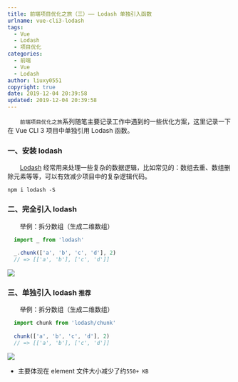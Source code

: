 ```yaml
---
title: 前端项目优化之旅（三）—— Lodash 单独引入函数
urlname: vue-cli3-lodash
tags:
  - Vue
  - Lodash
  - 项目优化
categories:
  - 前端
  - Vue
  - Lodash
author: liuxy0551
copyright: true
date: 2019-12-04 20:39:58
updated: 2019-12-04 20:39:58
---
```


&emsp;&emsp;`前端项目优化之旅`系列随笔主要记录工作中遇到的一些优化方案，这里记录一下在 Vue CLI 3 项目中单独引用 Lodash 函数。

<!--more-->


### 一、安装 lodash

　　[Lodash](https://www.lodashjs.com/docs/latest) 经常用来处理一些复杂的数据逻辑，比如常见的：数组去重、数组删除元素等等，可以有效减少项目中的复杂逻辑代码。

``` shell
npm i lodash -S
```


### 二、完全引入 lodash

　　举例：拆分数组（生成二维数组）

``` javascript
  import _ from 'lodash'
  
  _.chunk(['a', 'b', 'c', 'd'], 2)
  // => [['a', 'b'], ['c', 'd']]
```
![](https://liuxianyu.cn/image-hosting/posts/vue-cli3-lodash/1.png)


### 三、单独引入 lodash `推荐`

　　举例：拆分数组（生成二维数组）

``` javascript
  import chunk from 'lodash/chunk'
  
  chunk(['a', 'b', 'c', 'd'], 2)
  // => [['a', 'b'], ['c', 'd']]
```
![](https://liuxianyu.cn/image-hosting/posts/vue-cli3-lodash/2.png)


- 主要体现在 element 文件大小减少了约`550+ KB`
